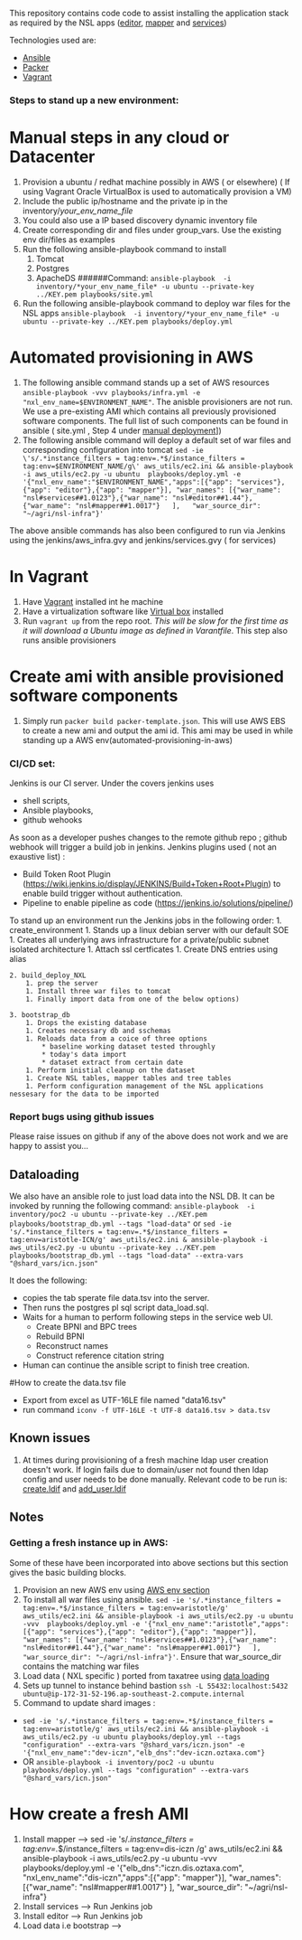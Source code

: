 This repository contains code code to assist installing the application stack as required by the NSL apps ([editor](https://github.com/bio-org-au/nsl-editor), [mapper](https://github.com/bio-org-au/mapper) and [services](https://github.com/bio-org-au/services))

Technologies used are:

* [Ansible](https://www.ansible.com/)
* [Packer](https://www.packer.io/)
* [Vagrant](https://www.vagrantup.com/)


### Steps to stand up a new environment: 

# Manual steps in any cloud or Datacenter
1. Provision a ubuntu / redhat machine possibly in AWS ( or elsewhere) ( If using Vagrant Oracle VirtualBox is used to automatically provision a VM) 
1. Include the public ip/hostname and the private ip in the inventory/*your_env_name_file*
1. You could also use a IP based discovery dynamic inventory file
1. Create corresponding dir and files under group_vars. Use the existing env dir/files as examples
1. Run the following ansible-playbook command to install
    1. Tomcat
    1. Postgres
    1. ApacheDS
######Command: 
```ansible-playbook  -i inventory/*your_env_name_file* -u ubuntu --private-key ../KEY.pem playbooks/site.yml ```
1. Run the following ansible-playbook command to deploy war files for the NSL apps
```ansible-playbook  -i inventory/*your_env_name_file* -u ubuntu --private-key ../KEY.pem playbooks/deploy.yml ```

# Automated provisioning in AWS
1. The following ansible command stands up a set of AWS resources ```ansible-playbook -vvv playbooks/infra.yml -e "nxl_env_name=$ENVIRONMENT_NAME"```. The anisble provisioners are not run. We use a pre-existing AMI which contains all previously provisioned software components. The full list of such components can be found in ansible ( site.yml , Step 4 under [manual deployment](#manual-steps-in-any-cloud-or-datacenter)])
1. The following ansible command will deploy a default set of war files and corresponding configuration into tomcat ```sed -ie \'s/.*instance_filters = tag:env=.*$/instance_filters = tag:env=$ENVIRONMENT_NAME/g\' aws_utils/ec2.ini && ansible-playbook -i aws_utils/ec2.py -u ubuntu  playbooks/deploy.yml -e '{"nxl_env_name":"$ENVIRONMENT_NAME","apps":[{"app": "services"},{"app": "editor"},{"app": "mapper"}], "war_names": [{"war_name": "nsl#services##1.0123"},{"war_name": "nsl#editor##1.44"},{"war_name": "nsl#mapper##1.0017"}   ],   "war_source_dir": "~/agri/nsl-infra"}'```

The above ansible commands has also been configured to run via Jenkins using the jenkins/aws_infra.gvy and jenkins/services.gvy ( for services)

# In Vagrant
1. Have [Vagrant](https://www.vagrantup.com/) installed int he machine
1. Have a virtualization software like [Virtual box](https://www.virtualbox.org/) installed
1. Run `vagrant up` from the repo root.  _This will be slow for the first time as it will download a Ubuntu image as defined in Varantfile_. This step also runs ansible provisioners


# Create ami with ansible provisioned software components
1. Simply run `packer build packer-template.json`. This will use AWS EBS to create a new ami and output the ami id. This ami may be used in while standing up a AWS env(automated-provisioning-in-aws)

### CI/CD set:

Jenkins is our CI server. Under the covers jenkins uses 
* shell scripts, 
* Ansible playbooks, 
* github wehooks 

As soon as a developer pushes changes to the remote github repo ; github webhook will trigger a build job in jenkins. 
Jenkins plugins used ( not an exaustive list) :
* Build Token Root Plugin (https://wiki.jenkins.io/display/JENKINS/Build+Token+Root+Plugin) to enable build trigger without authentication.
* Pipeline to enable pipeline as code (https://jenkins.io/solutions/pipeline/)

To stand up an environment run the Jenkins jobs in the following order:
    1. create_environment
        1. Stands up a linux debian server with our default SOE
        1. Creates all underlying aws infrastructure for a private/public subnet isolated architecture
        1. Attach ssl certficates
        1. Create DNS entries using alias

    2. build_deploy_NXL
        1. prep the server
        1. Install three war files to tomcat
        1. Finally import data from one of the below options)

    3. bootstrap_db
        1. Drops the existing database
        1. Creates necessary db and sschemas
        1. Reloads data from a coice of three options
            * baseline working dataset tested throughly
            * today's data import
            * dataset extract from certain date
        1. Perform inistial cleanup on the dataset
        1. Create NSL tables, mapper tables and tree tables
        1. Perform configuration management of the NSL applications nessesary for the data to be imported

### Report bugs using github issues
Please raise issues on github if any of the above does not work and we are happy to assist you...

## Dataloading
We also have an ansible role to just load data into the NSL DB. It can be invoked by running the following command: 
```ansible-playbook  -i inventory/poc2 -u ubuntu --private-key ../KEY.pem playbooks/bootstrap_db.yml --tags "load-data"```
or
```sed -ie 's/.*instance_filters = tag:env=.*$/instance_filters = tag:env=aristotle-ICN/g' aws_utils/ec2.ini & ansible-playbook -i aws_utils/ec2.py -u ubuntu --private-key ../KEY.pem playbooks/bootstrap_db.yml --tags "load-data" --extra-vars "@shard_vars/icn.json"```

It does the following:

* copies the tab sperate file data.tsv into the server. 
* Then runs the postgres pl sql script data_load.sql. 
* Waits for a human to perform following steps in the service web UI.
    * Create BPNI and BPC trees
    * Rebuild BPNI
    * Reconstruct names
    * Construct reference citation string
* Human can continue the ansible script to finish tree creation.

#How to create the data.tsv file
* Export from excel as UTF-16LE file named "data16.tsv"
* run command ```iconv -f UTF-16LE -t UTF-8 data16.tsv > data.tsv```

## Known issues
1. At times during provisioning of a fresh machine ldap user creation doesn't work. If login fails due to domain/user not found then ldap config and user needs to be done manually. Relevant code to be run is: [create.ldif](https://github.com/ess-acppo/nsl-infra/blob/6ff2c4b78719592e405a2e4554a0383877b1c86e/playbooks/roles/apacheds/tasks/main.yml#L40) and [add_user.ldif](https://github.com/ess-acppo/nsl-infra/blob/6ff2c4b78719592e405a2e4554a0383877b1c86e/playbooks/roles/apacheds/tasks/main.yml#L43)


## Notes
### Getting a fresh instance up in AWS:
Some of these have been incorporated into above sections but this section gives the basic building blocks.
1. Provision an new AWS env using [AWS env section](automated-provisioning-in-aws)
1. To install all war files using ansible. ```sed -ie 's/.*instance_filters = tag:env=.*$/instance_filters = tag:env=aristotle/g' aws_utils/ec2.ini && ansible-playbook -i aws_utils/ec2.py -u ubuntu -vvv  playbooks/deploy.yml -e '{"nxl_env_name":"aristotle","apps":[{"app": "services"},{"app": "editor"},{"app": "mapper"}], "war_names": [{"war_name": "nsl#services##1.0123"},{"war_name": "nsl#editor##1.44"},{"war_name": "nsl#mapper##1.0017"}   ],   "war_source_dir": "~/agri/nsl-infra"}'```. Ensure that war_source_dir contains the matching war files
1. Load data ( NXL specific ) ported from taxatree using [data loading](#Dataloading)
1. Sets up tunnel to instance behind bastion `ssh -L 55432:localhost:5432 ubuntu@ip-172-31-52-196.ap-southeast-2.compute.internal`
1. Command to update shard images :
- ```sed -ie 's/.*instance_filters = tag:env=.*$/instance_filters = tag:env=aristotle/g' aws_utils/ec2.ini && ansible-playbook -i aws_utils/ec2.py -u ubuntu playbooks/deploy.yml --tags "configuration" --extra-vars "@shard_vars/iczn.json" -e '{"nxl_env_name":"dev-iczn","elb_dns":"dev-iczn.oztaxa.com"}```
- OR ```ansible-playbook -i inventory/poc2 -u ubuntu playbooks/deploy.yml --tags "configuration" --extra-vars "@shard_vars/icn.json"```

# How create a fresh AMI
1. Install mapper --> sed -ie 's/.*instance_filters = tag:env=.*$/instance_filters = tag:env=dis-iczn /g' aws_utils/ec2.ini && ansible-playbook -i aws_utils/ec2.py -u ubuntu -vvv playbooks/deploy.yml -e '{"elb_dns":"iczn.dis.oztaxa.com", "nxl_env_name":"dis-iczn","apps":[{"app": "mapper"}], "war_names": [{"war_name": "nsl#mapper##1.0017"} ], "war_source_dir": "~/agri/nsl-infra"}
1. Install services --> Run Jenkins job
1. Install editor --> Run Jenkins job
1. Load data i.e bootstrap --> 

